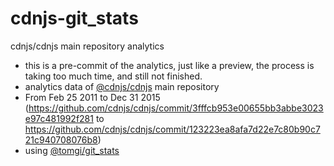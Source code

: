 # cdnjs-git_stats
cdnjs/cdnjs main repository analytics

 - this is a pre-commit of the analytics, just like a preview, the process is taking too much time, and still not finished.
 - analytics data of [@cdnjs/cdnjs](https://github.com/cdnjs/cdnjs) main repository
  - From Feb 25 2011 to Dec 31 2015 (https://github.com/cdnjs/cdnjs/commit/3fffcb953e00655bb3abbe3023e97c481992f281 to https://github.com/cdnjs/cdnjs/commit/123223ea8afa7d22e7c80b90c721c940708076b8)
 - using [@tomgi/git_stats](https://github.com/tomgi/git_stats)
